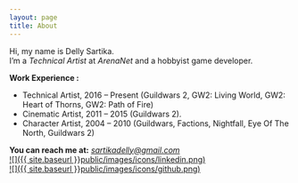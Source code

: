 ```yaml
---
layout: page
title: About
---
```


Hi, my name is Delly Sartika.<br>
I’m a *Technical Artist* at *ArenaNet* and a hobbyist game developer.
<br>

**Work Experience :**

* Technical Artist, 2016 – Present (Guildwars 2, GW2: Living World, GW2: Heart of Thorns, GW2: Path of Fire)
* Cinematic Artist, 2011 – 2015 (Guildwars 2).
* Character Artist, 2004 – 2010 (Guildwars, Factions, Nightfall, Eye Of The North, Guildwars 2)

**You can reach me at:**
*sartikadelly@gmail.com* <br />
[![]({{ site.baseurl }}public/images/icons/linkedin.png)](https://www.linkedin.com/in/sartikadelly/) <br />
[![]({{ site.baseurl }}public/images/icons/github.png)](https://github.com/sartikadelly)
